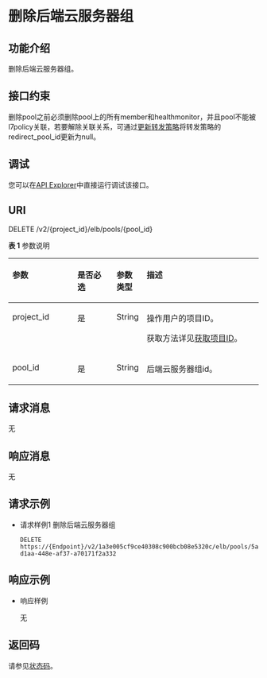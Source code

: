 # 删除后端云服务器组<a name="elb_qy_hz_0005"></a>

## 功能介绍<a name="elb_zq_hz_0005_section18751829131716"></a>

删除后端云服务器组。

## 接口约束<a name="elb_zq_hz_0005_zh-cn_topic_0049139652_section43896488"></a>

删除pool之前必须删除pool上的所有member和healthmonitor，并且pool不能被l7policy关联，若要解除关联关系，可通过[更新转发策略](更新转发策略-20.md)将转发策略的redirect\_pool\_id更新为null。

## 调试<a name="section3683205810399"></a>

您可以在[API Explorer](https://apiexplorer.developer.huaweicloud.com/apiexplorer/doc?product=ELB&api=DeletePool&version=v2)中直接运行调试该接口。

## URI<a name="elb_zq_hz_0005_section88952419175"></a>

DELETE /v2/\{project\_id\}/elb/pools/\{pool\_id\}

**表 1**  参数说明

<a name="elb_zq_hz_0005_table1327914504712"></a>
<table><thead align="left"><tr id="elb_zq_hz_0005_row9312105012710"><th class="cellrowborder" valign="top" width="26.442644264426445%" id="mcps1.2.5.1.1"><p id="elb_zq_hz_0005_p103127504710"><a name="elb_zq_hz_0005_p103127504710"></a><a name="elb_zq_hz_0005_p103127504710"></a>参数</p>
</th>
<th class="cellrowborder" valign="top" width="16.101610161016104%" id="mcps1.2.5.1.2"><p id="elb_zq_hz_0005_p93129509712"><a name="elb_zq_hz_0005_p93129509712"></a><a name="elb_zq_hz_0005_p93129509712"></a>是否必选</p>
</th>
<th class="cellrowborder" valign="top" width="9.160916091609161%" id="mcps1.2.5.1.3"><p id="elb_zq_hz_0005_p83122050276"><a name="elb_zq_hz_0005_p83122050276"></a><a name="elb_zq_hz_0005_p83122050276"></a>参数类型</p>
</th>
<th class="cellrowborder" valign="top" width="48.294829482948295%" id="mcps1.2.5.1.4"><p id="elb_zq_hz_0005_p13123501672"><a name="elb_zq_hz_0005_p13123501672"></a><a name="elb_zq_hz_0005_p13123501672"></a>描述</p>
</th>
</tr>
</thead>
<tbody><tr id="row125843074915"><td class="cellrowborder" valign="top" width="26.442644264426445%" headers="mcps1.2.5.1.1 "><p id="p1399071505415"><a name="p1399071505415"></a><a name="p1399071505415"></a>project_id</p>
</td>
<td class="cellrowborder" valign="top" width="16.101610161016104%" headers="mcps1.2.5.1.2 "><p id="zh-cn_topic_0020100158_p557643211309"><a name="zh-cn_topic_0020100158_p557643211309"></a><a name="zh-cn_topic_0020100158_p557643211309"></a>是</p>
</td>
<td class="cellrowborder" valign="top" width="9.160916091609161%" headers="mcps1.2.5.1.3 "><p id="zh-cn_topic_0020100158_p6162677511304"><a name="zh-cn_topic_0020100158_p6162677511304"></a><a name="zh-cn_topic_0020100158_p6162677511304"></a>String</p>
</td>
<td class="cellrowborder" valign="top" width="48.294829482948295%" headers="mcps1.2.5.1.4 "><p id="zh-cn_topic_0020100158_p35845144113012"><a name="zh-cn_topic_0020100158_p35845144113012"></a><a name="zh-cn_topic_0020100158_p35845144113012"></a>操作用户的项目ID。</p>
<p id="p8222164914610"><a name="p8222164914610"></a><a name="p8222164914610"></a>获取方法详见<a href="获取项目ID.md">获取项目ID</a>。</p>
</td>
</tr>
<tr id="elb_zq_hz_0005_row5312145018717"><td class="cellrowborder" valign="top" width="26.442644264426445%" headers="mcps1.2.5.1.1 "><p id="elb_zq_hz_0005_p1131211505714"><a name="elb_zq_hz_0005_p1131211505714"></a><a name="elb_zq_hz_0005_p1131211505714"></a>pool_id</p>
</td>
<td class="cellrowborder" valign="top" width="16.101610161016104%" headers="mcps1.2.5.1.2 "><p id="elb_zq_hz_0005_p53121850773"><a name="elb_zq_hz_0005_p53121850773"></a><a name="elb_zq_hz_0005_p53121850773"></a>是</p>
</td>
<td class="cellrowborder" valign="top" width="9.160916091609161%" headers="mcps1.2.5.1.3 "><p id="p854416484617"><a name="p854416484617"></a><a name="p854416484617"></a>String</p>
</td>
<td class="cellrowborder" valign="top" width="48.294829482948295%" headers="mcps1.2.5.1.4 "><p id="elb_zq_hz_0005_p1331285012713"><a name="elb_zq_hz_0005_p1331285012713"></a><a name="elb_zq_hz_0005_p1331285012713"></a>后端云服务器组id。</p>
</td>
</tr>
</tbody>
</table>

## 请求消息<a name="elb_zq_hz_0005_section14802182381816"></a>

无

## 响应消息<a name="elb_zq_hz_0005_section682186111916"></a>

无

## 请求示例<a name="section237313427165"></a>

-   请求样例1 删除后端云服务器组

    ```
    DELETE https://{Endpoint}/v2/1a3e005cf9ce40308c900bcb08e5320c/elb/pools/5a9a3e9e-d1aa-448e-af37-a70171f2a332
    ```


## 响应示例<a name="section415831512109"></a>

-   响应样例

    无


## 返回码<a name="elb_zq_hz_0005_zh-cn_topic_0049139652_section30985493"></a>

请参见[状态码](状态码.md)。

